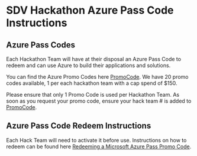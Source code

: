 # SDV Hackathon Azure Pass Code Instructions 

## Azure Pass Codes

Each Hackathon Team will have at their disposal an Azure Pass Code to redeem and can use Azure to build their applications and solutions. 

You can find the Azure Promo Codes here [PromoCode](./SDV_hackathon_codes.xlsx). We have 20 promo codes available, 1 per each hackathon team with a cap spend of $150.

Please ensure that only 1 Promo Code is used per Hackathon Team. As soon as you request your promo code, ensure your hack team # is added to [PromoCode](./SDV_hackathon_codes.xlsx).

## Azure Pass Code Redeem Instructions

Each Hack Team will need to activate it before use. Instructions on how to redeem can be found here [Redeeming a Microsoft Azure Pass Promo Code](https://www.microsoftazurepass.com/Home/HowTo?Length=5).

